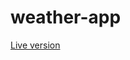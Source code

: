 # weather-app

<a href="https://raw.githack.com/julian3493/weather-app/feature/dist/index.html" target="_blank">Live version</a>